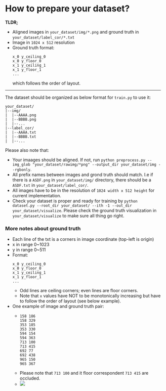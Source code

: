 # How to prepare your dataset?

**TLDR;**
- Aligned images in `your_dataset/img/*.png` and ground truth in `your_dataset/label_cor/*.txt`
- Image in `1024 x 512` resolution
- Ground truth format:
    ```
    x_0 y_ceiling_0
    x_0 y_floor_0
    x_1 y_ceiling_1
    x_1 y_floor_1
    ...
    ```
    which follows the order of layout.

----

The dataset should be organized as below format for `train.py` to use it:
```
your_dataset/
|--img/
|  |--AAAA.png
|  |--BBBB.png
|  |--...
|--label_cor/
|  |--AAAA.txt
|  |--BBBB.txt
|  |--...
```

Please also note that:
- Your imaages should be aligned. If not, run `python preprocess.py --img_glob "your_dataset/rawimg/*png" --output_dir your_dataset/img --rgbonly`.
- All prefix names between images and grond truth should match. I.e if there is a `ASDF.png` in `your_dataset/img/` directory, there should be a `ASDF.txt` in `your_dataset/label_cor/`.
- All images have to be in the resolution of `1024 width x 512 height` for current implementation.
- Check your dataset is proper and ready for training by `python dataset.py --root_dir your_dataset/ --ith -1 --out_dir your_dataset/visualize`. Please check the ground truth visualization in `your_dataset/visualize` to make sure all thing go right.

### More notes about ground truth
- Each line of the txt is a corners in image coordinate (top-left is origin)
- x in range 0~1023
- y in range 0~511
- Format:
    ```
    x_0 y_ceiling_0
    x_0 y_floor_0
    x_1 y_ceiling_1
    x_1 y_floor_1
    ...
    ```
    - Odd lines are ceiling corners; even lines are floor corners.
    - Note that `x` values have NOT to be monotonically increasing but have to follow the order of layout (see below example).
- One example of image and ground truth pair:
    - ```
      158 186
      158 329
      353 185
      353 330
      594 154
      594 363
      713 100
      713 415
      692 77
      692 438
      965 150
      965 367
      ```
    - Please note that `713 100` and it floor correspondent `713 415` are occluded.
    - ![](assets/tutorial_pano_agfcvbkkdocone.jpg)

